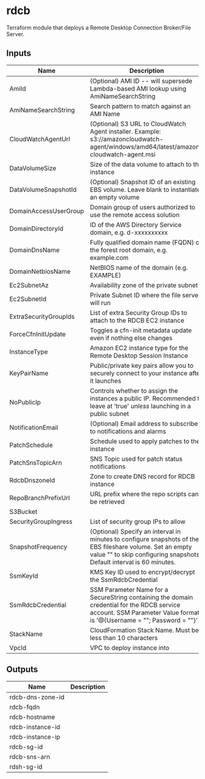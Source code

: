 # rdcb

Terraform module that deploys a Remote Desktop Connection Broker/File Server.

## Inputs

| Name | Description | Type | Default | Required |
|------|-------------|:----:|:-----:|:-----:|
| AmiId | (Optional) AMI ID -- will supersede Lambda-based AMI lookup using AmiNameSearchString | string | `""` | no |
| AmiNameSearchString | Search pattern to match against an AMI Name | string | `"Windows_Server-2016-English-Full-Base-*"` | no |
| CloudWatchAgentUrl | (Optional) S3 URL to CloudWatch Agent installer. Example: s3://amazoncloudwatch-agent/windows/amd64/latest/amazon-cloudwatch-agent.msi | string | `""` | no |
| DataVolumeSize | Size of the data volume to attach to the instance | string | `"50"` | no |
| DataVolumeSnapshotId | (Optional) Snapshot ID of an existing EBS volume. Leave blank to instantiate an empty volume | string | `""` | no |
| DomainAccessUserGroup | Domain group of users authorized to use the remote access solution | string | `"yourgroupname"` | no |
| DomainDirectoryId | ID of the AWS Directory Service domain, e.g. d-xxxxxxxxxx | string | `"d-xxxxxxxxxx"` | no |
| DomainDnsName | Fully qualified domain name (FQDN) of the forest root domain, e.g. example.com | string | `"ad.example.com"` | no |
| DomainNetbiosName | NetBIOS name of the domain (e.g. EXAMPLE) | string | `"example"` | no |
| Ec2SubnetAz | Availability zone of the private subnet | string | `"us-east-1a"` | no |
| Ec2SubnetId | Private Subnet ID where the file server will run | string | `"subnet-xxxxxxxx"` | no |
| ExtraSecurityGroupIds | List of extra Security Group IDs to attach to the RDCB EC2 instance | list | `<list>` | no |
| ForceCfnInitUpdate | Toggles a cfn-init metadata update even if nothing else changes | string | `"A"` | no |
| InstanceType | Amazon EC2 instance type for the Remote Desktop Session Instance | string | `"t2.medium"` | no |
| KeyPairName | Public/private key pairs allow you to securely connect to your instance after it launches | string | `"yourkeypair"` | no |
| NoPublicIp | Controls whether to assign the instances a public IP. Recommended to leave at 'true' _unless_ launching in a public subnet | string | `"true"` | no |
| NotificationEmail | (Optional) Email address to subscribe to notifications and alarms | string | `""` | no |
| PatchSchedule | Schedule used to apply patches to the instance | string | `"cron(0 6 ? * Sat *)"` | no |
| PatchSnsTopicArn | SNS Topic used for patch status notifications | string | `""` | no |
| RdcbDnszoneId | Zone to create DNS record for RDCB instance | string | `""` | no |
| RepoBranchPrefixUrl | URL prefix where the repo scripts can be retrieved | string | `"https://raw.githubusercontent.com/plus3it/cfn/master"` | no |
| S3Bucket |  | string | n/a | yes |
| SecurityGroupIngress | List of security group IPs to allow | list | `<list>` | no |
| SnapshotFrequency | (Optional) Specify an interval in minutes to configure snapshots of the EBS fileshare volume. Set an empty value "" to skip configuring snapshots. Default interval is 60 minutes. | string | `"60"` | no |
| SsmKeyId | KMS Key ID used to encrypt/decrypt the SsmRdcbCredential | string | `"xxxxxxxx-xxxx-xxxx-xxxx-xxxxxxxxxxxx"` | no |
| SsmRdcbCredential | SSM Parameter Name for a SecureString containing the domain credential for the RDCB service account. SSM Parameter Value format is '@{Username = "<user>"; Password = "<password>"}' | string | `"/your-path/rdcb/credential"` | no |
| StackName | CloudFormation Stack Name.  Must be less than 10 characters | string | n/a | yes |
| VpcId | VPC to deploy instance into | string | `"vpc-12345678"` | no |

## Outputs

| Name | Description |
|------|-------------|
| rdcb-dns-zone-id |  |
| rdcb-fqdn |  |
| rdcb-hostname |  |
| rdcb-instance-id |  |
| rdcb-instance-ip |  |
| rdcb-sg-id |  |
| rdcb-sns-arn |  |
| rdsh-sg-id |  |

